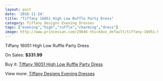 ```yaml
---
layout: post
date: '2016-11-24'
title: "Tiffany 16051 High Low Ruffle Party Dress"
category: Tiffany Designs Evening Dresses
tags: ["evening","high","ruffle","charming","dress"]
image: http://www.princessan.com/29846-thickbox_default/tiffany-16051-high-low-ruffle-party-dress.jpg
---
```

Tiffany 16051 High Low Ruffle Party Dress

On Sales: **$331.99**
<a href="https://www.princessan.com/en/13627-tiffany-16051-high-low-ruffle-party-dress.html"><amp-img layout="responsive" width="600" height="600" src="//www.princessan.com/29846-thickbox_default/tiffany-16051-high-low-ruffle-party-dress.jpg" alt="Tiffany 16051 High Low Ruffle Party Dress 0" /></a>

Buy it: [Tiffany 16051 High Low Ruffle Party Dress](https://www.princessan.com/en/13627-tiffany-16051-high-low-ruffle-party-dress.html "Tiffany 16051 High Low Ruffle Party Dress")

View more: [Tiffany Designs Evening Dresses](https://www.princessan.com/en/100- "Tiffany Designs Evening Dresses")